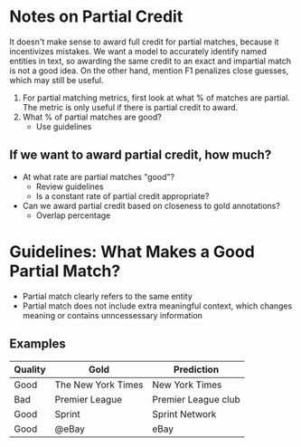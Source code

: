 # Notes on Partial Credit

It doesn't make sense to award full credit for partial matches, because it incentivizes mistakes. We want a model to accurately identify named entities in text, so awarding the same credit to an exact and impartial match is not a good idea. On the other hand, mention F1 penalizes close guesses, which may still be useful.

1. For partial matching metrics, first look at what % of matches are partial. The metric is only useful if there is partial credit to award.
2. What % of partial matches are good?
    - Use guidelines

## If we want to award partial credit, how much?
- At what rate are partial matches "good"?
    - Review guidelines
    - Is a constant rate of partial credit appropriate?
- Can we award partial credit based on closeness to gold annotations?
    - Overlap percentage

# Guidelines: What Makes a Good Partial Match?
* Partial match clearly refers to the same entity
* Partial match does not include extra meaningful context, which changes meaning or contains unncessessary information

## Examples
| Quality | Gold             | Prediction         |
|---------|------------------|--------------------|
| Good    | The New York Times | New York Times     |
| Bad     | Premier League   | Premier League club |
| Good    | Sprint           | Sprint Network     |
| Good    | @eBay            | eBay               |